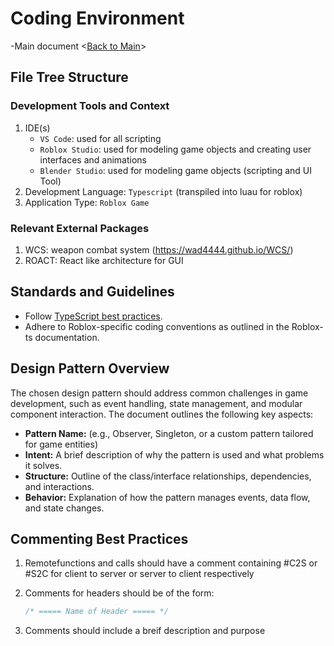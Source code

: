 # Coding Environment

-Main document <[Back to Main](../SoulSteelGameDesign.md)>

## File Tree Structure

### Development Tools and Context

1. IDE(s)
    - ```VS Code```: used for all scripting
    - ```Roblox Studio```: used for modeling game objects and creating user interfaces and animations
    - ```Blender Studio```: used for modeling game objects (scripting and UI Tool)
2. Development Language: ```Typescript``` (transpiled into luau for roblox)
3. Application Type: ```Roblox Game```

### Relevant External Packages

1. WCS: weapon combat system (<https://wad4444.github.io/WCS/>)
2. ROACT: React like architecture for GUI

## Standards and Guidelines

- Follow [TypeScript best practices](https://www.typescriptlang.org/docs/handbook/declaration-files/by-example.html).
- Adhere to Roblox-specific coding conventions as outlined in the Roblox-ts documentation.

## Design Pattern Overview

The chosen design pattern should address common challenges in game development, such as event handling, state management, and modular component interaction. The document outlines the following key aspects:

- **Pattern Name:** (e.g., Observer, Singleton, or a custom pattern tailored for game entities)
- **Intent:** A brief description of why the pattern is used and what problems it solves.
- **Structure:** Outline of the class/interface relationships, dependencies, and interactions.
- **Behavior:** Explanation of how the pattern manages events, data flow, and state changes.

## Commenting Best Practices

1. Remotefunctions and calls should have a comment containing #C2S or #S2C for client to server or server to client respectively
2. Comments for headers should be of the form:

    ```ts
    /* ===== Name of Header ===== */ 
    ```

3. Comments should include a breif description and purpose

